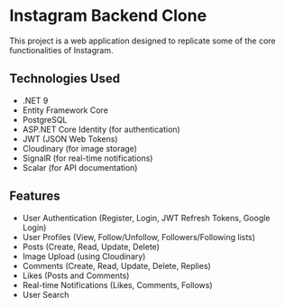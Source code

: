 # Instagram Backend Clone

This project is a web application designed to replicate some of the core functionalities of Instagram.

## Technologies Used

- .NET 9
- Entity Framework Core
- PostgreSQL
- ASP.NET Core Identity (for authentication)
- JWT (JSON Web Tokens)
- Cloudinary (for image storage)
- SignalR (for real-time notifications)
- Scalar (for API documentation)

## Features

- User Authentication (Register, Login, JWT Refresh Tokens, Google Login)
- User Profiles (View, Follow/Unfollow, Followers/Following lists)
- Posts (Create, Read, Update, Delete)
- Image Upload (using Cloudinary)
- Comments (Create, Read, Update, Delete, Replies)
- Likes (Posts and Comments)
- Real-time Notifications (Likes, Comments, Follows)
- User Search
